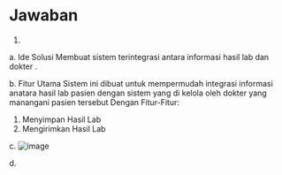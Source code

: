 # Jawaban
1. 
a. Ide Solusi 
Membuat sistem terintegrasi antara informasi hasil lab dan dokter .

b. Fitur Utama 
Sistem ini dibuat untuk mempermudah integrasi informasi anatara hasil lab 
pasien dengan sistem yang di kelola oleh dokter yang manangani pasien tersebut Dengan Fitur-Fitur:
1. Menyimpan Hasil Lab
2. Mengirimkan Hasil Lab

c. ![image](https://user-images.githubusercontent.com/100698149/176569181-4a9a0f75-2eba-41f4-b8de-2cfcca47ac4e.png)

d. 
